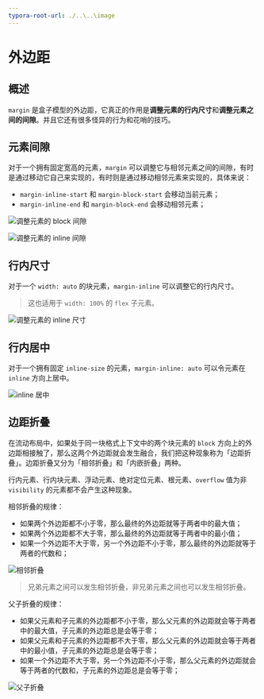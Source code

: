 ```yaml
---
typora-root-url: ./..\..\image
---
```


# 外边距

## 概述

`margin` 是盒子模型的外边距，它真正的作用是**调整元素的行内尺寸**和**调整元素之间的间隙**。并且它还有很多怪异的行为和花哨的技巧。

## 元素间隙

对于一个拥有固定宽高的元素，`margin` 可以调整它与相邻元素之间的间隙，有时是通过移动它自己来实现的，有时则是通过移动相邻元素来实现的，具体来说：

- `margin-inline-start` 和 `margin-block-start` 会移动当前元素；
- `margin-inline-end` 和 `margin-block-end` 会移动相邻元素；

![调整元素的 block 间隙](/css/margin/adjust-block-gap.png)

![调整元素的 inline 间隙](/css/margin/adjust-inline-gap.png)

## 行内尺寸

对于一个 `width: auto` 的块元素，`margin-inline` 可以调整它的行内尺寸。

> 这也适用于 `width: 100%` 的 `flex` 子元素。

![调整元素的 inline 尺寸](/css/margin/adjust-inline-size.png)

## 行内居中

对于一个拥有固定 `inline-size` 的元素，`margin-inline: auto` 可以令元素在 `inline` 方向上居中。

![inline 居中](/css/margin/inline-center.png)

## 边距折叠

在流动布局中，如果处于同一块格式上下文中的两个块元素的 `block` 方向上的外边距相接触了，那么这两个外边距就会发生融合，我们把这种现象称为「边距折叠」。边距折叠又分为「相邻折叠」和「内嵌折叠」两种。

行内元素、行内块元素、浮动元素、绝对定位元素、根元素、`overflow` 值为非 `visibility` 的元素都不会产生这种现象。

相邻折叠的规律：

- 如果两个外边距都不小于零，那么最终的外边距就等于两者中的最大值；
- 如果两个外边距都不大于零，那么最终的外边距就等于两者中的最小值；
- 如果一个外边距不大于零，另一个外边距不小于零，那么最终的外边距就等于两者的代数和；

![相邻折叠](/css/margin/neighbor-collapsing.png)

> 兄弟元素之间可以发生相邻折叠，非兄弟元素之间也可以发生相邻折叠。

父子折叠的规律：

- 如果父元素和子元素的外边距都不小于零，那么父元素的外边距就会等于两者中的最大值，子元素的外边距总是会等于零；
- 如果父元素和子元素的外边距都不大于零，那么父元素的外边距就会等于两者中的最小值，子元素的外边距总是会等于零；
- 如果一个外边距不大于零，另一个外边距不小于零，那么父元素的外边距就会等于两者的代数和，子元素的外边距总是会等于零；

![父子折叠](/css/margin/parent-child-collapsing.png)